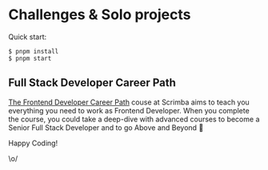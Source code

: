 # Challenges & Solo projects

Quick start:

```
$ pnpm install
$ pnpm start
````

## Full Stack Developer Career Path

[The Frontend Developer Career Path](https://scrimba.com/learn/frontend) couse at Scrimba aims to teach you everything you need to work as Frontend Developer. When you complete the course, you could take a deep-dive with advanced courses to become a Senior Full Stack Developer and to go Above and Beyond 🚀

Happy Coding!

\o/

